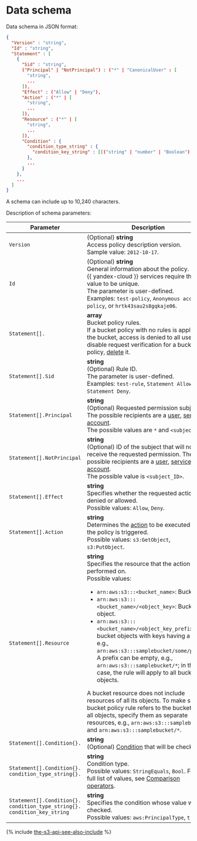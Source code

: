 # Data schema

Data schema in JSON format:

```json
{
  "Version" : "string",
  "Id" : "string",
  "Statement" : [
    {
      "Sid" : "string",
      ("Principal" | "NotPrincipal") : ("*" | "CanonicalUser" : [
        "string",
        ...
      ]),
      "Effect" : ("Allow" | "Deny"),
      "Action" : ("*" | [
        "string",
        ...
      ]),
      "Resource" : ("*" | [
        "string",
        ...
      ]),
      "Condition" : {
        "condition_type_string" : {
          "condition_key_string" : [[("string" | "number" | "Boolean"),...]...]
        },
        ...
      }  
    },
    ...
  ]
}
```

A schema can include up to 10,240 characters.

Description of schema parameters:

| Parameter | Description |
----- | -----
| `Version` | (Optional) **string**<br/>Access policy description version.<br/>Sample value: `2012-10-17`. |
| `Id` | (Optional) **string**<br/>General information about the policy. Some {{ yandex-cloud }} services require this value to be unique.<br/>The parameter is user-defined.<br/>Examples: `test-policy`, `Anonymous access policy`, or `hrtk43sau2s8gqkaje06`. |
| `Statement[].` | **array**<br/>Bucket policy rules.<br/>If a bucket policy with no rules is applied to the bucket, access is denied to all users. To disable request verification for a bucket policy, [delete](delete.md) it. |
| `Statement[].Sid` | **string**<br/>(Optional) Rule ID.<br/>The parameter is user-defined.<br/>Examples: `test-rule`, `Statement Allow`, or `Statement Deny`. |
| `Statement[].Principal` | **string**<br/>(Optional) Requested permission subject ID. The possible recipients are a [user](../../../../iam/operations/users/get.md), [service account](../../../../iam/operations/sa/get-id.md).<br/>The possible values are `*` and `<subject_ID>`. |
| `Statement[].NotPrincipal` | **string**<br/>(Optional) ID of the subject that will not receive the requested permission. The possible recipients are a [user](../../../../iam/operations/users/get.md), [service account](../../../../iam/operations/sa/get-id.md).<br/>The possible value is `<subject_ID>`. |
| `Statement[].Effect` | **string**<br/>Specifies whether the requested action is denied or allowed.<br/>Possible values: `Allow`, `Deny`. |
| `Statement[].Action` | **string**<br/>Determines the [action](actions.md) to be executed when the policy is triggered.<br/>Possible values: `s3:GetObject`, `s3:PutObject`. |
| `Statement[].Resource` | **string**<br/>Specifies the resource that the action will be performed on.<br/>Possible values: <ul><li>`arn:aws:s3:::<bucket_name>`: Bucket.</li><li>`arn:aws:s3:::<bucket_name>/<object_key>`: Bucket object.</li><li>`arn:aws:s3:::<bucket_name>/<object_key_prefix>*`: All bucket objects with keys having a prefix, e.g., `arn:aws:s3:::samplebucket/some/path/*`. A prefix can be empty, e.g., `arn:aws:s3:::samplebucket/*`; in this case, the rule will apply to all bucket objects.</li></ul> A bucket resource does not include resources of all its objects. To make sure a bucket policy rule refers to the bucket and all objects, specify them as separate resources, e.g., `arn:aws:s3:::samplebucket` and `arn:aws:s3:::samplebucket/*`. |
| `Statement[].Condition{}.` | **string**<br/>(Optional) [Condition](conditions.md) that will be checked. |
| `Statement[].Condition{}.`<br/>`condition_type_string{}.` | **string**<br/>Condition type.<br/>Possible values: `StringEquals`, `Bool`. For a full list of values, see [Comparison operators](conditions.md#condition-operators). |
| `Statement[].Condition{}.`<br/>`condition_type_string{}.`<br/>`condition_key_string` | **string**<br/>Specifies the condition whose value will be checked.<br/>Possible values: `aws:PrincipalType`, `true`. |

{% include [the-s3-api-see-also-include](../../../../_includes/storage/the-s3-api-see-also-include.md) %}